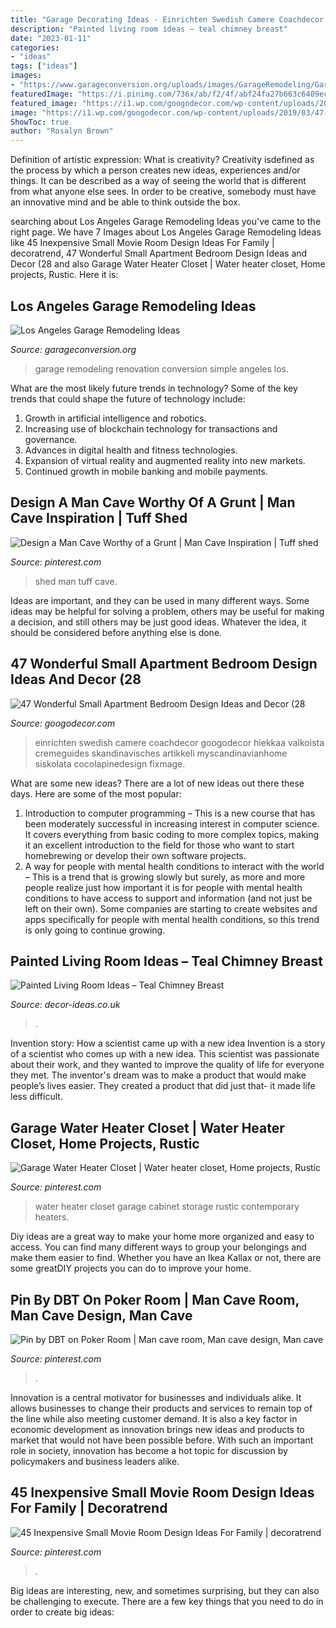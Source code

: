 ```yaml
---
title: "Garage Decorating Ideas - Einrichten Swedish Camere Coachdecor Googodecor Hiekkaa Valkoista Cremeguides Skandinavisches Artikkeli Myscandinavianhome Siskolata Cocolapinedesign Fixmage"
description: "Painted living room ideas – teal chimney breast"
date: "2023-01-11"
categories:
- "ideas"
tags: ["ideas"]
images:
- "https://www.garageconversion.org/uploads/images/GarageRemodeling/Garage-remodeling--5-.jpg"
featuredImage: "https://i.pinimg.com/736x/ab/f2/4f/abf24fa27b663c6409ecc326e1ee7058--garage-shed-garage-house.jpg?b=t"
featured_image: "https://i1.wp.com/googodecor.com/wp-content/uploads/2019/03/47-Wonderful-Small-Apartment-Bedroom-Design-Ideas-and-Decor-28.jpg?fit=1200%2C1604&amp;ssl=1"
image: "https://i1.wp.com/googodecor.com/wp-content/uploads/2019/03/47-Wonderful-Small-Apartment-Bedroom-Design-Ideas-and-Decor-28.jpg?fit=1200%2C1604&amp;ssl=1"
ShowToc: true
author: "Rosalyn Brown"
---
```



Definition of artistic expression: What is creativity?
Creativity isdefined as the process by which a person creates new ideas, experiences and/or things. It can be described as a way of seeing the world that is different from what anyone else sees. In order to be creative, somebody must have an innovative mind and be able to think outside the box.

	

		
searching about Los Angeles Garage Remodeling Ideas you've came to the right page. We have 7 Images about Los Angeles Garage Remodeling Ideas like 45 Inexpensive Small Movie Room Design Ideas For Family | decoratrend, 47 Wonderful Small Apartment Bedroom Design Ideas and Decor (28 and also Garage Water Heater Closet | Water heater closet, Home projects, Rustic. Here it is:
		
    
## Los Angeles Garage Remodeling Ideas

<img loading=lazy src="https://www.garageconversion.org/uploads/images/GarageRemodeling/Garage-remodeling--5-.jpg" onerror="this.onerror=null;this.src='https://tse2.mm.bing.net/th?id=OIP.-Ilx9Qn1c4Q3CI1eYTch-QHaDc&amp;pid=15.1';" alt="Los Angeles Garage Remodeling Ideas">

_Source: garageconversion.org_

>garage remodeling renovation conversion simple angeles los. 

	

What are the most likely future trends in technology?
Some of the key trends that could shape the future of technology include: 
1. Growth in artificial intelligence and robotics. 
2. Increasing use of blockchain technology for transactions and governance. 
3. Advances in digital health and fitness technologies. 
4. Expansion of virtual reality and augmented reality into new markets. 
5. Continued growth in mobile banking and mobile payments.

    
## Design A Man Cave Worthy Of A Grunt | Man Cave Inspiration | Tuff Shed

<img loading=lazy src="https://i.pinimg.com/736x/ab/f2/4f/abf24fa27b663c6409ecc326e1ee7058--garage-shed-garage-house.jpg?b=t" onerror="this.onerror=null;this.src='https://tse2.mm.bing.net/th?id=OIP.KKuqaglBppdlJP7qnQ1B5QHaJ4&amp;pid=15.1';" alt="Design a Man Cave Worthy of a Grunt | Man Cave Inspiration | Tuff shed">

_Source: pinterest.com_

>shed man tuff cave. 

	

Ideas are important, and they can be used in many different ways. Some ideas may be helpful for solving a problem, others may be useful for making a decision, and still others may be just good ideas. Whatever the idea, it should be considered before anything else is done.

    
## 47 Wonderful Small Apartment Bedroom Design Ideas And Decor (28

<img loading=lazy src="https://i1.wp.com/googodecor.com/wp-content/uploads/2019/03/47-Wonderful-Small-Apartment-Bedroom-Design-Ideas-and-Decor-28.jpg?fit=1200%2C1604&amp;ssl=1" onerror="this.onerror=null;this.src='https://tse4.mm.bing.net/th?id=OIP.bH4xsoh1_ARV1PN-EdikJAHaJ5&amp;pid=15.1';" alt="47 Wonderful Small Apartment Bedroom Design Ideas and Decor (28">

_Source: googodecor.com_

>einrichten swedish camere coachdecor googodecor hiekkaa valkoista cremeguides skandinavisches artikkeli myscandinavianhome siskolata cocolapinedesign fixmage. 

	

What are some new ideas?
There are a lot of new ideas out there these days. Here are some of the most popular: 
1) Introduction to computer programming – This is a new course that has been moderately successful in increasing interest in computer science. It covers everything from basic coding to more complex topics, making it an excellent introduction to the field for those who want to start homebrewing or develop their own software projects. 
2) A way for people with mental health conditions to interact with the world – This is a trend that is growing slowly but surely, as more and more people realize just how important it is for people with mental health conditions to have access to support and information (and not just be left on their own). Some companies are starting to create websites and apps specifically for people with mental health conditions, so this trend is only going to continue growing.

    
## Painted Living Room Ideas – Teal Chimney Breast

<img loading=lazy src="http://decor-ideas.co.uk/wp-content/uploads/2021/06/Painted-Living-Room-Ideas-Teal-Chimney-Breast-4-768x1024.jpg" onerror="this.onerror=null;this.src='https://tse2.mm.bing.net/th?id=OIP.dbbxXjzzx64dn2bbIjC0UwHaJ4&amp;pid=15.1';" alt="Painted Living Room Ideas – Teal Chimney Breast">

_Source: decor-ideas.co.uk_

>. 

	

Invention story: How a scientist came up with a new idea
Invention is a story of a scientist who comes up with a new idea. This scientist was passionate about their work, and they wanted to improve the quality of life for everyone they met. The inventor's dream was to make a product that would make people’s lives easier. They created a product that did just that- it made life less difficult.

    
## Garage Water Heater Closet | Water Heater Closet, Home Projects, Rustic

<img loading=lazy src="https://i.pinimg.com/736x/46/b2/8e/46b28e30735a3501f3f7cebbd3dd124e--water-heaters-hart.jpg" onerror="this.onerror=null;this.src='https://tse1.mm.bing.net/th?id=OIP.ITahDs_8DUXjR8RC6-KiegHaLH&amp;pid=15.1';" alt="Garage Water Heater Closet | Water heater closet, Home projects, Rustic">

_Source: pinterest.com_

>water heater closet garage cabinet storage rustic contemporary heaters. 

	

Diy ideas are a great way to make your home more organized and easy to access. You can find many different ways to group your belongings and make them easier to find. Whether you have an Ikea Kallax or not, there are some greatDIY projects you can do to improve your home.

    
## Pin By DBT On Poker Room | Man Cave Room, Man Cave Design, Man Cave

<img loading=lazy src="https://i.pinimg.com/736x/5a/6d/c6/5a6dc610f27d2195ab6ae2b622e3bcf2.jpg" onerror="this.onerror=null;this.src='https://tse1.mm.bing.net/th?id=OIP.uHPkmeQ-4WWIXQh8KJ8q9wHaIF&amp;pid=15.1';" alt="Pin by DBT on Poker Room | Man cave room, Man cave design, Man cave">

_Source: pinterest.com_

>. 

	

Innovation is a central motivator for businesses and individuals alike. It allows businesses to change their products and services to remain top of the line while also meeting customer demand. It is also a key factor in economic development as innovation brings new ideas and products to market that would not have been possible before. With such an important role in society, innovation has become a hot topic for discussion by policymakers and business leaders alike.

    
## 45 Inexpensive Small Movie Room Design Ideas For Family | Decoratrend

<img loading=lazy src="https://i.pinimg.com/736x/54/d2/11/54d211cb5ad2423c1a9890e07e0ed0e1.jpg" onerror="this.onerror=null;this.src='https://tse3.mm.bing.net/th?id=OIP.N5DVw_PApD69yvZNmT_jtQHaE8&amp;pid=15.1';" alt="45 Inexpensive Small Movie Room Design Ideas For Family | decoratrend">

_Source: pinterest.com_

>. 

	

Big ideas are interesting, new, and sometimes surprising, but they can also be challenging to execute. There are a few key things that you need to do in order to create big ideas:

